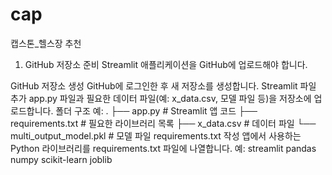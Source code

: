# cap
캡스톤_헬스장 추천
1. GitHub 저장소 준비
Streamlit 애플리케이션을 GitHub에 업로드해야 합니다.

GitHub 저장소 생성
GitHub에 로그인한 후 새 저장소를 생성합니다.
Streamlit 파일 추가
app.py 파일과 필요한 데이터 파일(예: x_data.csv, 모델 파일 등)을 저장소에 업로드합니다.
폴더 구조 예:
.
├── app.py          # Streamlit 앱 코드
├── requirements.txt # 필요한 라이브러리 목록
├── x_data.csv       # 데이터 파일
└── multi_output_model.pkl # 모델 파일
requirements.txt 작성
앱에서 사용하는 Python 라이브러리를 requirements.txt 파일에 나열합니다.
예:
streamlit
pandas
numpy
scikit-learn
joblib
